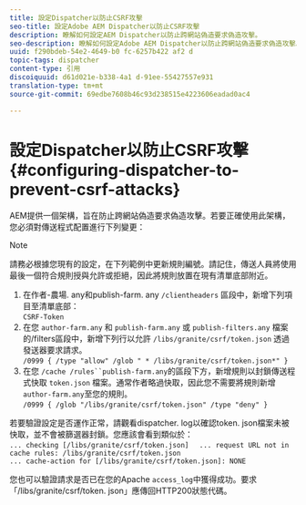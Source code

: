 ```yaml
---
title: 設定Dispatcher以防止CSRF攻擊
seo-title: 設定Adobe AEM Dispatcher以防止CSRF攻擊
description: 瞭解如何設定AEM Dispatcher以防止跨網站偽造要求偽造攻擊。
seo-description: 瞭解如何設定Adobe AEM Dispatcher以防止跨網站偽造要求偽造攻擊。
uuid: f290bdeb-54e2-4649-b0 fc-6257b422 af2 d
topic-tags: dispatcher
content-type: 引用
discoiquuid: d61d021e-b338-4a1 d-91ee-55427557e931
translation-type: tm+mt
source-git-commit: 69edbe7608b46c93d238515e4223606eadad0ac4

---
```



# 設定Dispatcher以防止CSRF攻擊{#configuring-dispatcher-to-prevent-csrf-attacks}

AEM提供一個架構，旨在防止跨網站偽造要求偽造攻擊。若要正確使用此架構，您必須對傳送程式配置進行下列變更：

>[!NOTE]
>
>請務必根據您現有的設定，在下列範例中更新規則編號。請記住，傳送人員將使用最後一個符合規則授與允許或拒絕，因此將規則放置在現有清單底部附近。

1. 在作者-農場. any和publish-farm. any `/clientheaders` 區段中，新增下列項目至清單底部：\
   `CSRF-Token`
1. 在您 `author-farm.any` 和 `publish-farm.any` 或 `publish-filters.any` 檔案的/filters區段中，新增下列行以允許 `/libs/granite/csrf/token.json` 透過發送器要求請求。\
   `/0999 { /type "allow" /glob " * /libs/granite/csrf/token.json*" }`
1. 在您 `/cache /rules``publish-farm.any`的區段下方，新增規則以封鎖傳送程式快取 `token.json` 檔案。通常作者略過快取，因此您不需要將規則新增 `author-farm.any`至您的規則。\
   `/0999 { /glob "/libs/granite/csrf/token.json" /type "deny" }`

若要驗證設定是否運作正常，請觀看dispatcher. log以確認token. json檔案未被快取，並不會被篩選器封鎖。您應該會看到類似於：\
`... checking [/libs/granite/csrf/token.json]  `
`... request URL not in cache rules: /libs/granite/csrf/token.json`\
`... cache-action for [/libs/granite/csrf/token.json]: NONE`

您也可以驗證請求是否已在您的Apache `access_log`中獲得成功。要求「/libs/granite/csrf/token. json」應傳回HTTP200狀態代碼。
